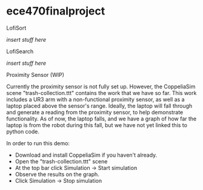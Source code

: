 # ece470finalproject

LofiSort

*insert stuff here*

LofiSearch

*insert stuff here*

Proximity Sensor (WIP)

Currently the proximity sensor is not fully set up. However, the CoppeliaSim scene "trash-collection.ttt" contains the work that we have so far.
This work includes a UR3 arm with a non-functional proximity sensor, as well as a laptop placed above the sensor's range. Ideally, the laptop
will fall through and generate a reading from the proximity sensor, to help demonstrate functionality. As of now, the laptop falls, and we have
a graph of how far the laptop is from the robot during this fall, but we have not yet linked this to python code.

In order to run this demo:
- Download and install CoppeliaSim if you haven't already.
- Open the "trash-collection.ttt" scene
- At the top bar click Simulation -> Start simulation
- Observe the results on the graph.
- Click Simulation -> Stop simulation